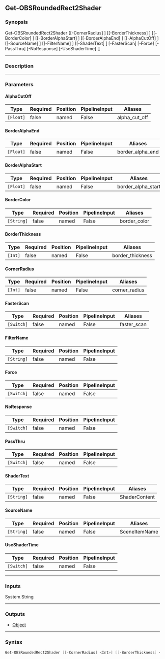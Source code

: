 Get-OBSRoundedRect2Shader
-------------------------

### Synopsis
Get-OBSRoundedRect2Shader [[-CornerRadius] <int>] [[-BorderThickness] <int>] [[-BorderColor] <string>] [[-BorderAlphaStart] <float>] [[-BorderAlphaEnd] <float>] [[-AlphaCutOff] <float>] [[-SourceName] <string>] [[-FilterName] <string>] [[-ShaderText] <string>] [-FasterScan] [-Force] [-PassThru] [-NoResponse] [-UseShaderTime] [<CommonParameters>]

---

### Description

---

### Parameters
#### **AlphaCutOff**

|Type     |Required|Position|PipelineInput|Aliases      |
|---------|--------|--------|-------------|-------------|
|`[Float]`|false   |named   |False        |alpha_cut_off|

#### **BorderAlphaEnd**

|Type     |Required|Position|PipelineInput|Aliases         |
|---------|--------|--------|-------------|----------------|
|`[Float]`|false   |named   |False        |border_alpha_end|

#### **BorderAlphaStart**

|Type     |Required|Position|PipelineInput|Aliases           |
|---------|--------|--------|-------------|------------------|
|`[Float]`|false   |named   |False        |border_alpha_start|

#### **BorderColor**

|Type      |Required|Position|PipelineInput|Aliases     |
|----------|--------|--------|-------------|------------|
|`[String]`|false   |named   |False        |border_color|

#### **BorderThickness**

|Type   |Required|Position|PipelineInput|Aliases         |
|-------|--------|--------|-------------|----------------|
|`[Int]`|false   |named   |False        |border_thickness|

#### **CornerRadius**

|Type   |Required|Position|PipelineInput|Aliases      |
|-------|--------|--------|-------------|-------------|
|`[Int]`|false   |named   |False        |corner_radius|

#### **FasterScan**

|Type      |Required|Position|PipelineInput|Aliases    |
|----------|--------|--------|-------------|-----------|
|`[Switch]`|false   |named   |False        |faster_scan|

#### **FilterName**

|Type      |Required|Position|PipelineInput|
|----------|--------|--------|-------------|
|`[String]`|false   |named   |False        |

#### **Force**

|Type      |Required|Position|PipelineInput|
|----------|--------|--------|-------------|
|`[Switch]`|false   |named   |False        |

#### **NoResponse**

|Type      |Required|Position|PipelineInput|
|----------|--------|--------|-------------|
|`[Switch]`|false   |named   |False        |

#### **PassThru**

|Type      |Required|Position|PipelineInput|
|----------|--------|--------|-------------|
|`[Switch]`|false   |named   |False        |

#### **ShaderText**

|Type      |Required|Position|PipelineInput|Aliases      |
|----------|--------|--------|-------------|-------------|
|`[String]`|false   |named   |False        |ShaderContent|

#### **SourceName**

|Type      |Required|Position|PipelineInput|Aliases      |
|----------|--------|--------|-------------|-------------|
|`[String]`|false   |named   |False        |SceneItemName|

#### **UseShaderTime**

|Type      |Required|Position|PipelineInput|
|----------|--------|--------|-------------|
|`[Switch]`|false   |named   |False        |

---

### Inputs
System.String

---

### Outputs
* [Object](https://learn.microsoft.com/en-us/dotnet/api/System.Object)

---

### Syntax
```PowerShell
Get-OBSRoundedRect2Shader [[-CornerRadius] <Int>] [[-BorderThickness] <Int>] [[-BorderColor] <String>] [[-BorderAlphaStart] <Float>] [[-BorderAlphaEnd] <Float>] [[-AlphaCutOff] <Float>] [-FasterScan <Switch>] [[-SourceName] <String>] [[-FilterName] <String>] [[-ShaderText] <String>] [-Force <Switch>] [-PassThru <Switch>] [-NoResponse <Switch>] [-UseShaderTime <Switch>] [<CommonParameters>]
```
